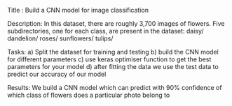 Title : Build a CNN model for image classification

Description: In this dataset, there are roughly 3,700 images of flowers. Five subdirectories, one for each class, are present in the dataset: 
 daisy/
 dandelion/
 roses/
 sunflowers/
 tulips/

Tasks: a) Split the dataset for training and testing
       b) build the   CNN model for different parameters
       c) use keras optimiser function to get the best parameters for your model
       d) after fitting the data we use the test data to predict our accuracy of our model

Results: We build a CNN model which can predict with 90% confidence of which class of flowers does a particular photo belong to
